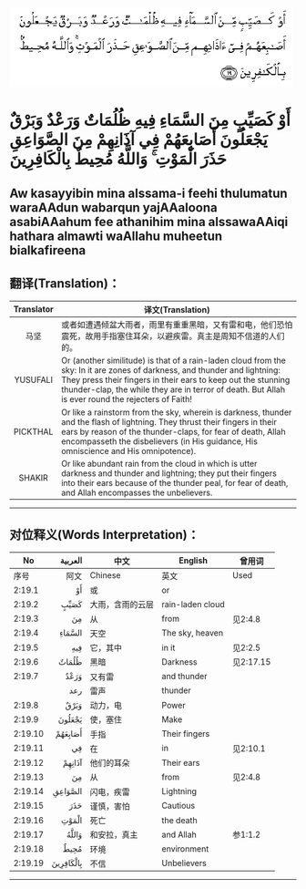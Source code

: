 ![002:019](images/002_019.gif)

#  أَوْ كَصَيِّبٍ مِنَ السَّمَاءِ فِيهِ ظُلُمَاتٌ وَرَعْدٌ وَبَرْقٌ يَجْعَلُونَ أَصَابِعَهُمْ فِي آذَانِهِمْ مِنَ الصَّوَاعِقِ حَذَرَ الْمَوْتِ ۚ وَاللَّهُ مُحِيطٌ بِالْكَافِرِينَ 

## Aw kasayyibin mina alssama-i feehi thulumatun waraAAdun wabarqun yajAAaloona asabiAAahum fee athanihim mina alssawaAAiqi hathara almawti waAllahu muheetun bialkafireena

## 翻译(Translation)：

| Translator | 译文(Translation)                                            |
|:----------:| ------------------------------------------------------------ |
| 马坚       | 或者如遭遇倾盆大雨者，雨里有重重黑暗，又有雷和电，他们恐怕震死，故用手指塞住耳朵，以避疾雷。真主是周知不信道的人们的。 |
| YUSUFALI   | Or (another similitude) is that of a rain-laden cloud from the sky: In it are zones of darkness, and thunder and lightning: They press their fingers in their ears to keep out the stunning thunder-clap, the while they are in terror of death. But Allah is ever round the rejecters of Faith! |
| PICKTHAL   | Or like a rainstorm from the sky, wherein is darkness, thunder and the flash of lightning. They thrust their fingers in their ears by reason of the thunder-claps, for fear of death, Allah encompasseth the disbelievers (in His guidance, His omniscience and His omnipotence). |
| SHAKIR     | Or like abundant rain from the cloud in which is utter darkness and thunder and lightning; they put their fingers into their ears because of the thunder peal, for fear of death, and Allah encompasses the unbelievers. |

---

## 对位释义(Words Interpretation)：

| No      |   العربية | 中文             | English          | 曾用词    |
| ------- | --------: | ---------------- | ---------------- | --------- |
| 序号    |      阿文 | Chinese          | 英文             | Used      |
| 2:19.1  |        أَوْ | 或               | or               |           |
| 2:19.2  |      كَصَيِّبٍ | 大雨，含雨的云层 | rain-laden cloud |           |
| 2:19.3  |        مِنَ | 从               | from             | 见2:4.8   |
| 2:19.4  |    السَّمَاءِ | 天空             | The sky, heaven  |           |
| 2:19.5  |       فِيهِ | 它，其中         | in it            | 见2:2.5   |
| 2:19.6  |     ظُلُمَاتٌ | 黑暗             | Darkness         | 见2:17.15 |
| 2:19.7  |      وَرَعْدٌ | 又有雷           | and thunder      |           |
|         |       رعد | 雷声             | thunder          |           |
| 2:19.8  |      وَبَرْقٌ | 动力，电         | Power            |           |
| 2:19.9  |    يَجْعَلُونَ | 使，塞住         | Make             |           |
| 2:19.10 |   أَصَابِعَهُمْ | 手指             | Their fingers    |           |
| 2:19.11 |        فِي | 在               | in               | 见2:10.1  |
| 2:19.12 |    آذَانِهِمْ | 他们的耳朵       | Their ears       |           |
| 2:19.13 |        مِنَ | 从               | from             | 见2:4.8   |
| 2:19.14 |   الصَّوَاعِقِ | 闪电，疾雷       | Lightning        |           |
| 2:19.15 |       حَذَرَ | 谨慎，害怕       | Cautious         |           |
| 2:19.16 |     الْمَوْتِ | 死亡             | the death        |           |
| 2:19.17 |     وَاللَّهُ | 和安拉，真主     | and Allah        | 参1:1.2   |
| 2:19.18 |      مُحِيطٌ | 环境             | environment      |           |
| 2:19.19 | بِالْكَافِرِينَ | 不信             | Unbelievers      |           |

---

